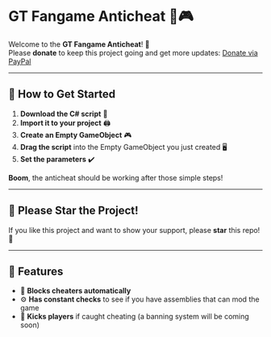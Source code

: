 # **GT Fangame Anticheat** 🚫🎮

Welcome to the **GT Fangame Anticheat**! 🚀  
Please **donate** to keep this project going and get more updates: [Donate via PayPal](http://paypal.me/zixeddev)

---

## 📌 **How to Get Started**
1. **Download the C# script** 📝
2. **Import it to your project** 🖨️
3. **Create an Empty GameObject** 🎮
4. **Drag the script** into the Empty GameObject you just created 🖥️
5. **Set the parameters** ✔️

**Boom**, the anticheat should be working after those simple steps!

---

## 🌟 **Please Star the Project!**
If you like this project and want to show your support, please **star** this repo! 🌟

---

## 🤖 **Features**
- 🚫 **Blocks cheaters automatically**
- ⚙️ **Has constant checks** to see if you have assemblies that can mod the game
- 🥾 **Kicks players** if caught cheating (a banning system will be coming soon)
